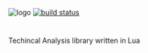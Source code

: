 ![logo](https://i.ibb.co/rmMfs7V/image-2020-11-19-23-58-36.png)
[![build status](https://github.com/azoyan/talua/workflows/CI/badge.svg)](https://github.com/azoyan/talua/actions?query=workflow%3ACI)
# 
Techincal Analysis library written in Lua
